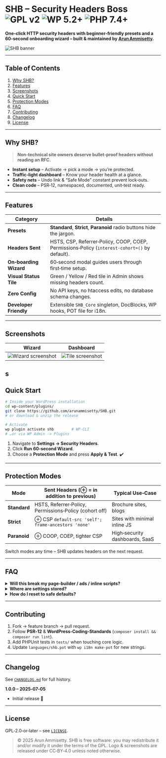 # SHB – Security Headers Boss ![GPL v2](https://img.shields.io/badge/license-GPLv2-blue.svg) ![WP 5.2+](https://img.shields.io/badge/WP-5.2%2B-brightgreen.svg) ![PHP 7.4+](https://img.shields.io/badge/PHP-7.4%2B-orange.svg)

**One‑click HTTP security headers with beginner‑friendly presets and a 60‑second onboarding wizard – built & maintained by [Arun Ammisetty](https://arunammisetty.dev).**

![SHB banner](assets/banner-772x250.png)

---

## Table of Contents

1. [Why SHB?](#why-shb)
2. [Features](#features)
3. [Screenshots](#screenshots)
4. [Quick Start](#quick-start)
5. [Protection Modes](#protection-modes)
6. [FAQ](#faq)
7. [Contributing](#contributing)
8. [Changelog](#changelog)
9. [License](#license)

---

## Why SHB?

> **Non‑technical site owners deserve bullet‑proof headers without reading an RFC.**

* **Instant setup** – Activate → pick a mode → you’re protected.
* **Traffic‑light dashboard** – Know your header health at a glance.
* **Safety nets** – Undo link & “Safe Mode” constant prevent lock‑outs.
* **Clean code** – PSR‑12, namespaced, documented, unit‑test ready.

---

## Features

| Category             | Details                                                                 |
|----------------------|-------------------------------------------------------------------------|
| **Presets**          | **Standard**, **Strict**, **Paranoid** radio buttons hide the jargon.   |
| **Headers Sent**     | HSTS, CSP, Referrer‑Policy, COOP, COEP, Permissions‑Policy (`interest‑cohort=()` by default). |
| **On‑boarding Wizard** | 60‑second modal guides users through first‑time setup.               |
| **Visual Status Tile** | Green / Yellow / Red tile in Admin shows missing headers count.      |
| **Zero Config**      | No API keys, no htaccess edits, no database schema changes.             |
| **Developer Friendly** | Extensible `SHB_Core` singleton, DocBlocks, WP hooks, POT file for i18n. |

---

## Screenshots

| Wizard                                  | Dashboard                                 |
|----------------------------------------|-------------------------------------------|
| ![Wizard screenshot](docs/img/wizard.png) | ![Tile screenshot](docs/img/dashboard.png) |
s
---

## Quick Start

```bash
# Inside your WordPress installation
cd wp-content/plugins/
git clone https://github.com/arunammisetty/SHB.git 
# or download & unzip the release

# Activate
wp plugin activate shb        # WP‑CLI
# …or via WP Admin ‑> Plugins
```

1. Navigate to **Settings → Security Headers**.
2. Click **Run 60‑second Wizard**.
3. Choose a **Protection Mode** and press **Apply & Test**. ✔️

---

## Protection Modes

| Mode         | Sent Headers (⊕ = in addition to previous)             | Typical Use‑Case               |
|--------------|--------------------------------------------------------|--------------------------------|
| **Standard** | HSTS, Referrer‑Policy, Permissions‑Policy (cohort off) | Brochure sites, blogs          |
| **Strict**   | ⊕ CSP `default-src 'self'; frame-ancestors 'none'`     | Sites with minimal inline JS   |
| **Paranoid** | ⊕ COOP, COEP, tighter CSP                              | High‑security dashboards, SaaS |

Switch modes any time – SHB updates headers on the next request.

---

## FAQ

<details>
<summary><strong>Will this break my page‑builder / ads / inline scripts?</strong></summary>

*Standard* mode is 100 % compatible.  
*Strict* and *Paranoid* modes add CSP which may block inline assets; whitelist hashes/nonces if needed.

</details>

<details>
<summary><strong>Where are settings stored?</strong></summary>

Single row in `wp_options` → key `shb_settings`.

</details>

<details>
<summary><strong>How do I reset to safe defaults?</strong></summary>

Add `define('SHB_SAFE_MODE', true);` to `wp-config.php` – SHB will revert to **Standard** headers.

</details>

---

## Contributing

1. Fork → feature branch → pull request.
2. Follow **PSR‑12** & **WordPress‑Coding‑Standards** (`composer install && composer run lint`).
3. Add PHPUnit tests in `tests/` when touching core logic.
4. Update `languages/shb.pot` with `wp i18n make-pot` for new strings.

---

## Changelog

See [`CHANGELOG.md`](CHANGELOG.md) for full history.

**1.0.0 – 2025‑07‑05**

* Initial release 🎉

---

## License

GPL‑2.0‑or‑later – see [`LICENSE`](LICENSE).

> © 2025 Arun Ammisetty. SHB is free software: you may redistribute it and/or modify it under the terms of the GPL. Logo & screenshots are released under CC‑BY‑4.0 unless noted otherwise.
